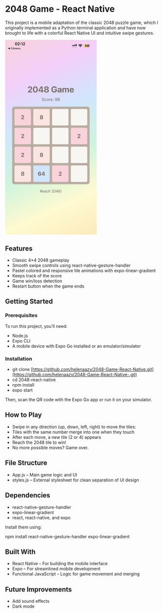 # 2048 Game - React Native
This project is a mobile adaptation of the classic 2048 puzzle game, which I originally implemented as a Python terminal application and have now brought to life with a colorful React Native UI and intuitive swipe gestures.

<img src="assets/Screenshot.jpg" alt="2048 Game Screenshot" width="300"/>


## Features
- Classic 4×4 2048 gameplay
- Smooth swipe controls using react-native-gesture-handler
- Pastel colored and responsive tile animations with expo-linear-gradient
- Keeps track of the score
- Game win/loss detection
- Restart button when the game ends

## Getting Started

### Prerequisites
To run this project, you’ll need:

- Node.js
- Expo CLI
- A mobile device with Expo Go installed or an emulator/simulator

### Installation

- git clone [https://github.com/helenaazv/2048-Game-React-Native.git](https://github.com/helenaazv/2048-Game-React-Native-.git)
- cd 2048-react-native
- npm install
- expo start

Then, scan the QR code with the Expo Go app or run it on your simulator.

## How to Play
- Swipe in any direction (up, down, left, right) to move the tiles:
- Tiles with the same number merge into one when they touch
- After each move, a new tile (2 or 4) appears
- Reach the 2048 tile to win!
- No more possible moves? Game over.

## File Structure

- App.js – Main game logic and UI
- styles.js – External stylesheet for clean separation of UI design

## Dependencies
- react-native-gesture-handler
- expo-linear-gradient
- react, react-native, and expo

Install them using:

npm install react-native-gesture-handler expo-linear-gradient

## Built With
- React Native – For building the mobile interface
- Expo – For streamlined mobile development
- Functional JavaScript – Logic for game movement and merging

## Future Improvements
- Add sound effects
- Dark mode


